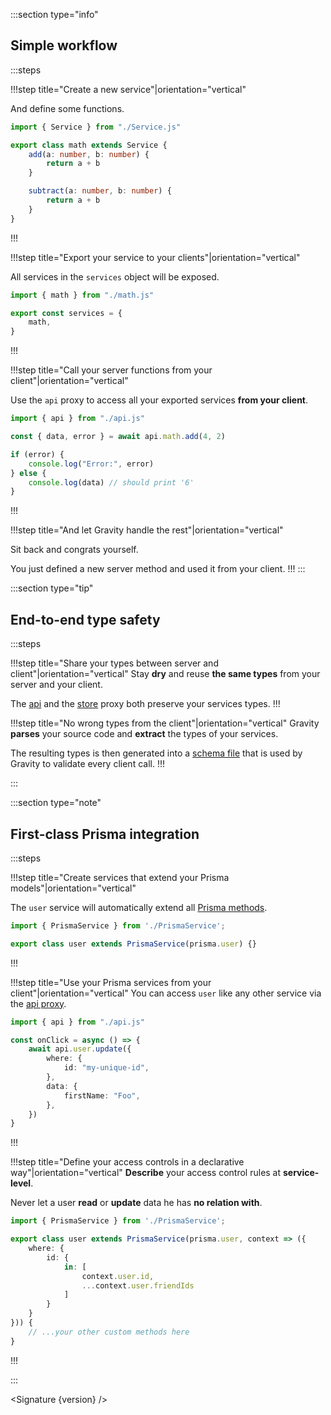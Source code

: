 <script lang="ts" context="module">
	import type { Load } from '@sveltejs/kit';

	export const load: Load = async (options) => {
		const version = await (await options.fetch('/version')).text();
		return {
			props: { version }
		};
	};
</script>


<script lang="ts">
	import MainSection from 'src/components/MainSection.svelte';

	export let version: string
</script>

<MainSection/>

:::section type="info"

## Simple workflow

:::steps

!!!step title="Create a new service"|orientation="vertical"

And define some functions.

```ts
import { Service } from "./Service.js"

export class math extends Service {
	add(a: number, b: number) {
		return a + b
	}

	subtract(a: number, b: number) {
		return a + b
	}
}
```
!!!

!!!step title="Export your service to your clients"|orientation="vertical"

All services in the `services` object will be exposed.

```ts
import { math } from "./math.js"

export const services = {
	math,
}
```
!!!

!!!step title="Call your server functions from your client"|orientation="vertical"

Use the `api` proxy to access all your exported services **from your client**.

```ts
import { api } from "./api.js"

const { data, error } = await api.math.add(4, 2)

if (error) {
	console.log("Error:", error)
} else {
	console.log(data) // should print '6'
}
```
!!!

!!!step title="And let Gravity handle the rest"|orientation="vertical"

Sit back and congrats yourself.

You just defined a new server method and used it from your client.
!!!
:::



:::section type="tip"
## End-to-end type safety

:::steps

!!!step title="Share your types between server and client"|orientation="vertical"
Stay **dry** and reuse **the same types** from your server and your client.

The [api](/docs/usage/use-a-service#api) and the [store](/docs/usage/use-a-service#store) proxy both preserve your services types.
!!!

!!!step title="No wrong types from the client"|orientation="vertical"
Gravity **parses** your source code and **extract** the types of your services.

The resulting types is then generated into a [schema file](/docs/project-structure/schema) that is used by Gravity to validate every client call.
!!!

:::

:::section type="note"
## First-class Prisma integration

:::steps

!!!step title="Create services that extend your Prisma models"|orientation="vertical"

The `user` service will automatically extend all [Prisma methods](https://www.prisma.io/docs/reference/api-reference/prisma-client-reference#findunique).

```ts
import { PrismaService } from './PrismaService';

export class user extends PrismaService(prisma.user) {}
```
!!!

!!!step title="Use your Prisma services from your client"|orientation="vertical"
You can access `user` like any other service via the [api proxy](/docs/usage/use-a-service#api).

```ts
import { api } from "./api.js"

const onClick = async () => {
	await api.user.update({
		where: {
			id: "my-unique-id",
		},
		data: {
			firstName: "Foo",
		},
	})
}
```
!!!

!!!step title="Define your access controls in a declarative way"|orientation="vertical"
**Describe** your access control rules at **service-level**.

Never let a user **read** or **update** data he has **no relation with**.

```ts
import { PrismaService } from './PrismaService';

export class user extends PrismaService(prisma.user, context => ({
	where: {
		id: {
			in: [
				context.user.id,
				...context.user.friendIds
			]
		}
	}
})) {
	// ...your other custom methods here
}
```

!!!


:::


<Signature {version} />
